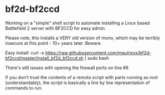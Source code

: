 # bf2d-bf2ccd

Working on a "simple" shell script to automate installing a Linux based Battlefield 2 server with BF2CCD for easy admin.

Please note, this installs a VERY old version of mono, which may be terribly insecure at this point - 10+ years later. Beware.

Easy install: curl -s https://raw.githubusercontent.com/mauirixxx/bf2d-bf2ccd/master/install_bf2d_bf2ccd.sh | sudo bash

There's still issues with opening the firewall ports on line #9

If you don't trust the contents of a remote script with parts running as root (understandably), the script is basically a line by line representation of commands to run.
